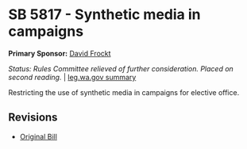 # SB 5817 - Synthetic media in campaigns
**Primary Sponsor:** [David Frockt](/person/leg/david.frockt.md)

*Status: Rules Committee relieved of further consideration.  Placed on second reading.* | [leg.wa.gov summary](https://app.leg.wa.gov/billsummary?BillNumber=5817&Year=2021)

Restricting the use of synthetic media in campaigns for elective office.

## Revisions
* [Original Bill](1/)